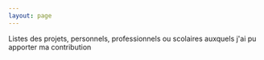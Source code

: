 ```yaml
---
layout: page
---
```


<p class="lead">Listes des projets, personnels, professionnels ou scolaires auxquels j'ai pu apporter ma contribution</p>
